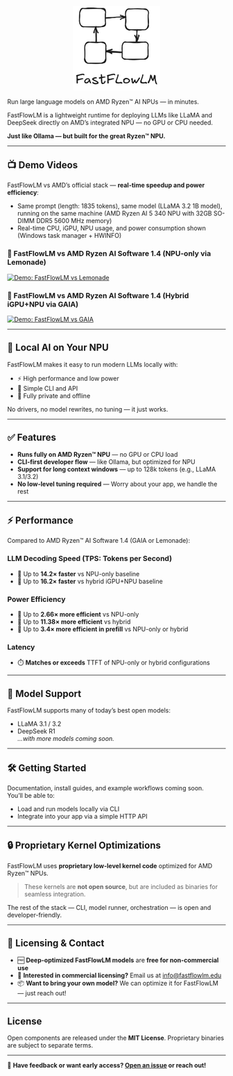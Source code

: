 <p align="center">
  <a href="https://www.fastflowlm.com" target="_blank">
    <img src="assets/logo.png" alt="FastFlowLM Logo" width="200"/>
  </a>
</p>


Run large language models on AMD Ryzen™ AI NPUs — in minutes.

FastFlowLM is a lightweight runtime for deploying LLMs like LLaMA and DeepSeek directly on AMD’s integrated NPU — no GPU or CPU needed.

**Just like Ollama — but built for the great Ryzen™ NPU.**

---

## 📺 Demo Videos

FastFlowLM vs AMD’s official stack — **real-time speedup and power efficiency**: 

- Same prompt (length: 1835 tokens), same model (LLaMA 3.2 1B model), running on the same machine (AMD Ryzen AI 5 340 NPU with 32GB SO-DIMM DDR5 5600 MHz memory)
- Real-time CPU, iGPU, NPU usage, and power consumption shown (Windows task manager + HWINFO)

### 🔹 FastFlowLM vs AMD Ryzen AI Software 1.4 (NPU-only via Lemonade)

[![Demo: FastFlowLM vs Lemonade](https://img.youtube.com/vi/kv31FZ_q0_I/0.jpg)](https://www.youtube.com/watch?v=kv31FZ_q0_I)

### 🔹 FastFlowLM vs AMD Ryzen AI Software 1.4 (Hybrid iGPU+NPU via GAIA)

[![Demo: FastFlowLM vs GAIA](https://img.youtube.com/vi/PFjH-L_Kr0w/0.jpg)](https://www.youtube.com/watch?v=PFjH-L_Kr0w)

---

## 🧠 Local AI on Your NPU

FastFlowLM makes it easy to run modern LLMs locally with:
- ⚡ High performance and low power
- 🧰 Simple CLI and API
- 🔐 Fully private and offline

No drivers, no model rewrites, no tuning — it just works.

---

## ✅ Features

- **Runs fully on AMD Ryzen™ NPU** — no GPU or CPU load  
- **CLI-first developer flow** — like Ollama, but optimized for NPU  
- **Support for long context windows** — up to 128k tokens (e.g., LLaMA 3.1/3.2)  
- **No low-level tuning required** — Worry about your app, we handle the rest

---

## ⚡ Performance

Compared to AMD Ryzen™ AI Software 1.4 (GAIA or Lemonade):

### LLM Decoding Speed (TPS: Tokens per Second)
- 🚀 Up to **14.2× faster** vs NPU-only baseline  
- 🚀 Up to **16.2× faster** vs hybrid iGPU+NPU baseline

### Power Efficiency
- 🔋 Up to **2.66× more efficient** vs NPU-only  
- 🔋 Up to **11.38× more efficient** vs hybrid  
- 🔋 Up to **3.4× more efficient in prefill** vs NPU-only or hybrid

### Latency
- ⏱️ **Matches or exceeds** TTFT of NPU-only or hybrid configurations

---

## 🧪 Model Support

FastFlowLM supports many of today’s best open models:
- LLaMA 3.1 / 3.2  
- DeepSeek R1  
*...with more models coming soon.*

---

## 🛠️ Getting Started

Documentation, install guides, and example workflows coming soon.  
You’ll be able to:
- Load and run models locally via CLI
- Integrate into your app via a simple HTTP API

---

## 🔒 Proprietary Kernel Optimizations

FastFlowLM uses **proprietary low-level kernel code** optimized for AMD Ryzen™ NPUs.  
> These kernels are **not open source**, but are included as binaries for seamless integration.

The rest of the stack — CLI, model runner, orchestration — is open and developer-friendly.

---

## 📝 Licensing & Contact

- 🆓 **Deep-optimized FastFlowLM models** are **free for non-commercial use**  
- 💼 **Interested in commercial licensing?** Email us at [info@fastflowlm.edu](mailto:info@fastflowlm.edu)  
- 📦 **Want to bring your own model?** We can optimize it for FastFlowLM — just reach out!

---

## License

Open components are released under the **MIT License**. Proprietary binaries are subject to separate terms.

---

💬 **Have feedback or want early access? [Open an issue](#) or reach out!**
